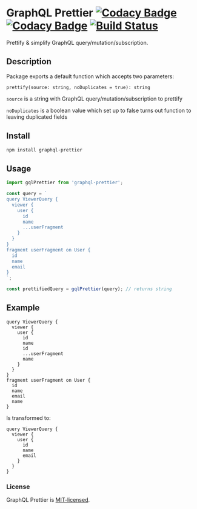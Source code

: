 # GraphQL Prettier [![Codacy Badge](https://api.codacy.com/project/badge/Grade/2893bfd204af465eb24e27e01efd6be1)](https://www.codacy.com/app/Emetrop/graphql-prettier) [![Codacy Badge](https://api.codacy.com/project/badge/Coverage/2893bfd204af465eb24e27e01efd6be1)](https://www.codacy.com/app/Emetrop/graphql-prettier) [![Build Status](https://travis-ci.org/Emetrop/graphql-prettier.svg?branch=master)](https://travis-ci.org/Emetrop/graphql-prettier)

Prettify & simplify GraphQL query/mutation/subscription.

## Description

Package exports a default function which accepts two parameters:

```
prettify(source: string, noDuplicates = true): string
```

`source` is a string with GraphQL query/mutation/subscription to prettify

`noDuplicates` is a boolean value which set up to false turns out function to leaving duplicated fields

## Install

```sh
npm install graphql-prettier
```

## Usage

```js
import gqlPrettier from 'graphql-prettier';

const query = `
query ViewerQuery {
  viewer {
    user {
      id
      name
      ...userFragment
    }
  }
}
fragment userFragment on User {
  id
  name
  email
}
`;

const prettifiedQuery = gqlPrettier(query); // returns string
```

## Example

```
query ViewerQuery {
  viewer {
    user {
      id
      name
      id
      ...userFragment
      name
    }
  }
}
fragment userFragment on User {
  id
  name
  email
  name
}
```

Is transformed to:

```
query ViewerQuery {
  viewer {
    user {
      id
      name
      email
    }
  }
}
```

### License

GraphQL Prettier is [MIT-licensed](https://github.com/Emetrop/graphql-prettier/blob/master/LICENSE).
